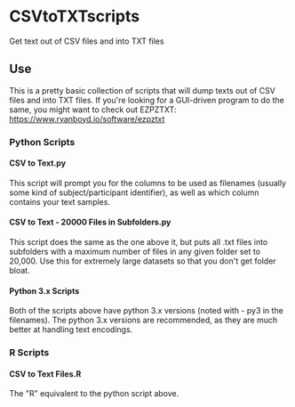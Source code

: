 # CSVtoTXTscripts
Get text out of CSV files and into TXT files

## Use
This is a pretty basic collection of scripts that will dump texts out of CSV files and into TXT files. If you're looking for a GUI-driven program to do the same, you might want to check out EZPZTXT: https://www.ryanboyd.io/software/ezpztxt

### Python Scripts

#### CSV to Text.py
This script will prompt you for the columns to be used as filenames (usually some kind of subject/participant identifier),
as well as which column contains your text samples.

#### CSV to Text - 20000 Files in Subfolders.py
This script does the same as the one above it, but puts all .txt files into subfolders with a maximum number 
of files in any given folder set to 20,000. Use this for extremely large datasets so that you don't get folder bloat.

#### Python 3.x Scripts
Both of the scripts above have python 3.x versions (noted with - py3 in the filenames). The python 3.x versions are recommended, as they are much better at handling text encodings.

### R Scripts

#### CSV to Text Files.R
The "R" equivalent to the python script above.
